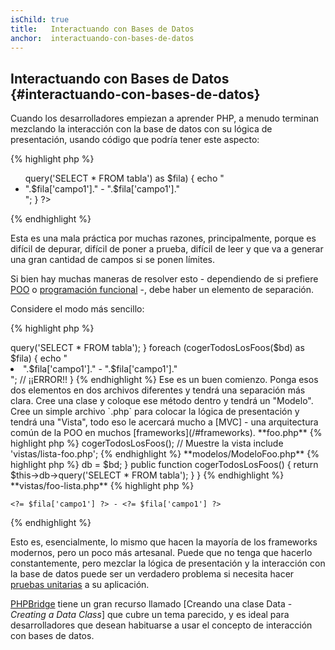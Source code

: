 ```yaml
---
isChild: true
title:   Interactuando con Bases de Datos
anchor:  interactuando-con-bases-de-datos
---
```


## Interactuando con Bases de Datos {#interactuando-con-bases-de-datos}

Cuando los desarrolladores empiezan a aprender PHP, a menudo terminan mezclando la interacción con la base de datos con su lógica de presentación, usando código que podría tener este aspecto:

{% highlight php %}
<ul>
<?php
foreach ($bd->query('SELECT * FROM tabla') as $fila) {
    echo "<li>".$fila['campo1']." - ".$fila['campo1']."</li>";
}
?>
</ul>
{% endhighlight %}

Esta es una mala práctica por muchas razones, principalmente, porque es difícil de depurar, difícil de poner a prueba, difícil de leer y que va a generar una gran cantidad de campos si se ponen límites.

Si bien hay muchas maneras de resolver esto - dependiendo de si prefiere [POO](/#object-oriented-programming) o [programación funcional](/#functional-programming) -, debe haber un elemento de separación.

Considere el modo más sencillo:

{% highlight php %}
<?php
function cogerTodosLosFoos($bd) {
    return $bd->query('SELECT * FROM tabla');
}

foreach (cogerTodosLosFoos($bd) as $fila) {
    echo "<li>".$fila['campo1']." - ".$fila['campo1']."</li>"; // ¡¡ERROR!!
}
{% endhighlight %}

Ese es un buen comienzo. Ponga esos dos elementos en dos archivos diferentes y tendrá una separación más clara.

Cree una clase y coloque ese método dentro y tendrá un "Modelo". Cree un simple archivo `.php` para colocar la lógica de presentación y tendrá una "Vista", todo eso le acercará mucho a [MVC] - una arquitectura común de la POO en muchos [frameworks](/#frameworks).

**foo.php**

{% highlight php %}
<?php
$bd = new PDO('mysql:host=localhost;dbname=bdprueba;charset=utf8', 'usuario', 'contraseña');

// De acceso a su modelo
include 'modelos/ModeloFoo.php';

// Cree una instancia
$modeloFoo = new ModeloFoo($bd);
// Obtenga la lista de los Foos
$listaFoo = $modeloFoo->cogerTodosLosFoos();

// Muestre la vista
include 'vistas/lista-foo.php';
{% endhighlight %}


**modelos/ModeloFoo.php**

{% highlight php %}
<?php
class ModeloFoo
{
    protected $bd;

    public function __construct(PDO $bd)
    {
        $this->db = $bd;
    }

    public function cogerTodosLosFoos() {
        return $this->db->query('SELECT * FROM tabla');
    }
}
{% endhighlight %}

**vistas/foo-lista.php**

{% highlight php %}
<?php foreach ($listaFoo as $fila): ?>
    <?= $fila['campo1'] ?> - <?= $fila['campo1'] ?>
<?php endforeach ?>
{% endhighlight %}

Esto es, esencialmente, lo mismo que hacen la mayoría de los frameworks modernos, pero un poco más artesanal. Puede que no tenga que hacerlo constantemente, pero mezclar la lógica de presentación y la interacción con la base de datos puede ser un verdadero problema si necesita hacer [pruebas unitarias](/#unit-testing) a su aplicación.

[PHPBridge] tiene un gran recurso llamado [Creando una clase Data - _Creating a Data Class_] que cubre un tema parecido, y es ideal para desarrolladores que desean habituarse a usar el concepto de interacción con bases de datos.


[MVC]: http://code.tutsplus.com/tutorials/mvc-for-noobs--net-10488
[PHPBridge]: http://phpbridge.org/
[Creating a Data Class]: http://phpbridge.org/intro-to-php/creating_a_data_class
